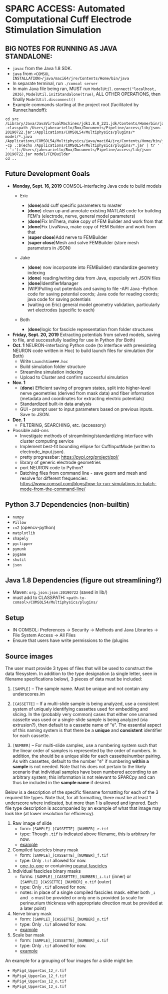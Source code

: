 # SPARC ACCESS: Automated Computational Cuff Electrode Stimulation Simulation

## BIG NOTES FOR RUNNING AS JAVA STANDALONE:
* `javac` from the Java 1.8 SDK.
* `java` from `<COMSOL INSTALLATION>/java/maci64/jre/Contents/Home/bin/java`
* In separate terminal, run `./comsol server`
* In main Java file being ran, MUST run `ModelUtil.connect("localhost, 2036)`, `ModelUtil.initStandalone(true)`,
ALL OTHER OPERATIONS, then finally `ModelUtil.disconnect()`
* Example commands starting at the project root (facilitated by Runner.handoff):
```
cd src
/Library/Java/JavaVirtualMachines/jdk1.8.0_221.jdk/Contents/Home/bin/javac -classpath /Users/jakecariello/Box/Documents/Pipeline/access/lib/json-20190722.jar:/Applications/COMSOL54/Multiphysics/plugins/* model/*.java
/Applications/COMSOL54/Multiphysics/java/maci64/jre/Contents/Home/bin/java -cp .:$(echo /Applications/COMSOL54/Multiphysics/plugins/*.jar | tr ' ' ':'):/Users/jakecariello/Box/Documents/Pipeline/access/lib/json-20190722.jar model/FEMBuilder
cd ..
```

## Future Development Goals
*  **Monday, Sept. 16, 2019** COMSOL-interfacing Java code to build models
    * Eric
        - (**done**)add cuff specific parameters to master
        - (**done**) clean up and annotate existing MATLAB code for building FEM's (electrode, nerve, general model parameters)
        - (**done**)Fix ImThera, make copy of FEM Builder and work from that
        - (**done**)Fix LivaNova, make copy of FEM Builder and work from that
        - (**super close**)Add nerve to FEMBuilder
        - (**super close**)Mesh and solve FEMBuilder (store mesh parameters in JSON)
    * Jake
        - (**done**) now incorporate into FEMBuilder) standardize geometry indexing 
        - (**done**) reading/writing data from Java, especially wrt JSON files
        - (**done**)IdentifierManager
        - (WIP)Pulling out potentials and saving to file
            -API Java
            -Python code for saving potential coords; Java code for reading coords; java code for saving potentials
        - (waiting on Eric) general model geometry validation, particularly wrt electrodes (specific to each)

    * Both
        - (**done**)logic for fascicle representation from folder structures
* **Friday, Sept. 20, 2019** Extracting potentials from solved models, saving to file, and successfully loading for
use in Python (for Both)
* **Oct. 1** NEURON-interfacing Python code (to interface with preexisting NEURON code written in Hoc) to build launch
files for simulation (for Both)
    - Write `LaunchSim###.hoc`
    - Build simulation folder structure
    - Streamline simulation indexing
    - Upload to Cluster and confirm successful simulation
* **Nov. 1** 
    * (**done**) Efficient saving of program states, split into higher-level nerve geometries (derived from mask data)
and fiber information (metadata and coordinates for extracting electric potentials)
    * Standardized built-in data analysis
    * GUI - prompt user to input parameters based on previous inputs. Save to JSON.
* **Dec. 1**
    * FILTERING, SEARCHING, etc. (accessory)
* Possible add-ons
    * Investigate methods of streamlining/standardizing interface with cluster computing service
    * Implement best-fit bounding ellipse for CuffInputMode (written to electrode_input.json).
    * pretty progressbar: <a href="https://pypi.org/project/ppl/">https://pypi.org/project/ppl/</a>
    * library of generic electrode geometries
    * port NEURON code to Python?
    * Batching files from command line - save geom and mesh and resolve for different frequencies: https://www.comsol.com/blogs/how-to-run-simulations-in-batch-mode-from-the-command-line/

## Python 3.7 Dependencies (non-builtin)
- `numpy`
- `Pillow`
- `cv2` (opencv-python)
- `matplotlib`
- `shapely`
- `pyclipper`
- `pymunk`
- `pygame`
- `shutil`
- `json`

## Java 1.8 Dependencies (figure out streamlining?)
- Maven: `org.json:json:20190722` (saved in lib/)
- must add to CLASSPATH: `<path-to-comsol>/COMSOL54/Multiphysics/plugins/`

## Setup
- IN COMSOL: Preferences -> Security -> Methods and Java Libraries -> File System Access -> All Files
- Ensure that users have write permissions to the <COMSOL installation>/plugins

## Source images
The user must provide 3 types of files that will be used to construct the data filesystem. In addition to the type
designation (a single letter, seen in filename specifications below), 3 pieces of data must be included:

1. `[SAMPLE]` – The sample name. Must be unique and not contain any underscores.im

2. `[CASSETTE]` – If a multi-slide sample is being analyzed, use a consistent system of uniquely identifying cassettes
used for embedding and slicing. In the (probably very common) cases that either one unnamed cassette was used or a
single-slide sample is being analyzed (via extrusion?), then default to a cassette name of "`0`". The essential aspect
of this naming system is that there be a **unique** and **consistent** identifier for each cassette.

3. `[NUMBER]` – For multi-slide samples, use a numbering system such that the linear order of samples is represented by
the order of numbers. In addition, the should be a unique slide for each cassette/number pairing. As with cassettes, 
default to the number "`0`" if numbering **within a sample** is not needed. Note that his does not pertain to the likely
scenario that individual samples have been numbered according to an arbitrary system; this information is not relevant
to SPARCpy and can thus be included in the **sample name** if desired.

Below is a description of the specific filename formatting for each of the 3 required file types. Note that, for all
formatting, there must be at least 1 underscore where indicated, but more than 1 is allowed and ignored. Each file type
description is accompanied by an example of what that image may look like (at lower resolution for efficiency).

1. Raw image of slide
    - form: `[SAMPLE]_[CASSETTE]_[NUMBER]_r.tif`
    - type: Though `.tif` is indicated above filename, this is arbitrary for now.
    - <a href="https://gitlab.oit.duke.edu/edm23/sparcpy/raw/master/examples/images/masks/raw.jpg" target="_blank">example</a>
2. Compiled fascicles binary mask
    - form: `[SAMPLE]_[CASSETTE]_[NUMBER]_f.tif`
    - type: Only `.tif` allowed for now.
    - <a href="https://gitlab.oit.duke.edu/edm23/sparcpy/raw/master/examples/images/masks/fascicle_normal.jpg" target="_blank">one-to-one</a> or containing <a href="https://gitlab.oit.duke.edu/edm23/sparcpy/raw/master/examples/images/masks/fascicle_peanut.jpg" target="_blank">peanut fascicles</a>
3. Individual fascicles binary masks
    - forms: `[SAMPLE]_[CASSETTE]_[NUMBER]_i.tif` (inner) or `[SAMPLE]_[CASSETTE]_[NUMBER]_o.tif` (outer)
    - type: Only `.tif` allowed for now.
    - notes: in place of a single compiled fascicles mask. either both `_i` and `_o` must be provided or only one is provided (a scale for perineurium thickness with appropriate direction must be provided at a later point)
4. Nerve binary mask
    - form: `[SAMPLE]_[CASSETTE]_[NUMBER]_n.tif`
    - type: Only `.tif` allowed for now.
    - <a href="https://gitlab.oit.duke.edu/edm23/sparcpy/raw/master/examples/images/masks/nerve.jpg" target="_blank">example</a>
5. Scale bar mask
    - form: `[SAMPLE]_[CASSETTE]_[NUMBER]_s.tif`
    - type: Only `.tif` allowed for now.
    - <a href="https://gitlab.oit.duke.edu/edm23/sparcpy/raw/master/examples/images/masks/scalebar.jpg" target="_blank">example</a>

An example for a grouping of four images for a slide might be:
- `MyPig4_UpperCas_12_r.tif`
- `MyPig4_UpperCas_12_f.tif`
- `MyPig4_UpperCas_12_n.tif`
- `MyPig4_UpperCas_12_s.tif`
